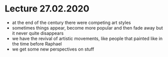 # Lecture 27.02.2020

- at the end of the century there were competing art styles
- sometimes things appear, become more popular and then fade away but it never
quite disappears
- we have the revival of artistic movements, like people that painted like in
the time before Raphael
- we get some new perspectives on stuff
